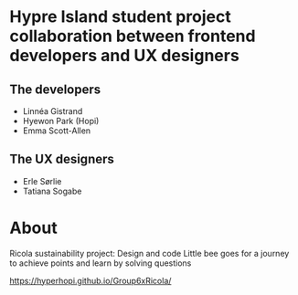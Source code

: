 # Hypre Island student project collaboration between frontend developers and UX designers

## The developers

* Linnéa Gistrand
* Hyewon Park (Hopi)
* Emma Scott-Allen

## The UX designers

* Erle Sørlie
* Tatiana Sogabe

# About

Ricola sustainability project: Design and code
Little bee goes for a journey to achieve points and learn by solving questions


https://hyperhopi.github.io/Group6xRicola/
